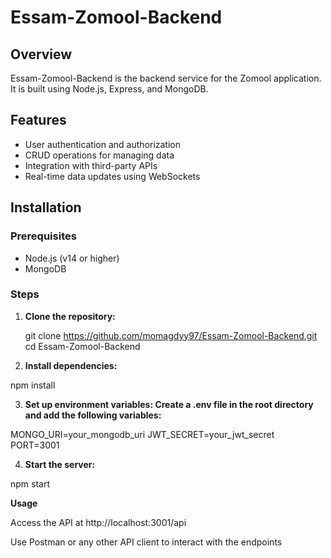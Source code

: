 # Essam-Zomool-Backend

## Overview
Essam-Zomool-Backend is the backend service for the Zomool application. It is built using Node.js, Express, and MongoDB.

## Features
- User authentication and authorization
- CRUD operations for managing data
- Integration with third-party APIs
- Real-time data updates using WebSockets

## Installation

### Prerequisites
- Node.js (v14 or higher)
- MongoDB

### Steps
1. **Clone the repository:**
   
   git clone https://github.com/momagdyy97/Essam-Zomool-Backend.git
   cd Essam-Zomool-Backend

2. **Install dependencies:**

npm install

3. **Set up environment variables: Create a .env file in the root directory and add the following variables:**

MONGO_URI=your_mongodb_uri
JWT_SECRET=your_jwt_secret
PORT=3001

4. **Start the server:**

npm start

**Usage**

Access the API at http://localhost:3001/api

Use Postman or any other API client to interact with the endpoints
